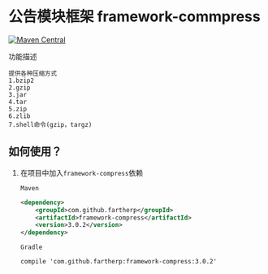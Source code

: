 # 公告模块框架 framework-commpress
[![Maven Central](https://maven-badges.herokuapp.com/maven-central/com.github.fartherp/framework-compress/badge.svg)](https://maven-badges.herokuapp.com/maven-central/com.github.fartherp/framework-compress/)

功能描述

```
提供各种压缩方式
1.bzip2
2.gzip
3.jar
4.tar
5.zip
6.zlib
7.shell命令(gzip，targz)
```

## 如何使用？
1. 在项目中加入```framework-compress```依赖

    ```Maven```
    ``` xml
    <dependency>
        <groupId>com.github.fartherp</groupId>
        <artifactId>framework-compress</artifactId>
        <version>3.0.2</version>
    </dependency>
    ```
    ```Gradle```
    ```
    compile 'com.github.fartherp:framework-compress:3.0.2'
    ```